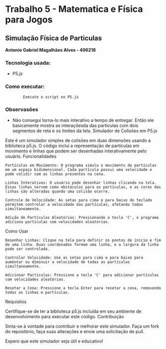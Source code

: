 # Trabalho 5 - Matematica e Física para Jogos

## Simulação Física de Particulas

**Antonio Gabriel Magalhães Alves - 496218**

### Tecnologia usada:

- P5.js

### Como executar:

            Execute o script no P5.js

### Observasões

- Não consegui torna-lo mais interativo a tempo de entregar. Então ele basicamente mostra as interaçõesda das particulas com dois segmentos de reta e os limites da tela.
Simulador de Colisões em P5.js

Este é um simulador simples de colisões em duas dimensões usando a biblioteca p5.js. O código inclui a representação de partículas em movimento e linhas que podem ser desenhadas interativamente pelo usuário.
Funcionalidades

    Partículas em Movimento: O programa simula o movimento de partículas em um espaço bidimensional. Cada partícula possui uma velocidade e pode colidir com as linhas presentes na cena.

    Linhas Interativas: O usuário pode desenhar linhas clicando na tela. Essas linhas servem como obstáculos para as partículas, e as cores das linhas são alteradas quando uma colisão ocorre.

    Controle de Velocidade: As setas para cima e para baixo do teclado permitem controlar a velocidade das partículas, afetando todas simultaneamente.

    Adição de Partículas Aleatórias: Pressionando a tecla 'C', o programa adiciona partículas com velocidades aleatórias.

Como Usar

    Desenhar Linhas: Clique na tela para definir os pontos de início e fim de uma linha. Duas coordenadas formam uma linha, e a largura da linha pode ser controlada.

    Controlar Velocidade: Use as setas para cima e para baixo para aumentar ou diminuir a velocidade de todas as partículas simultaneamente.

    Adicionar Partículas: Pressione a tecla 'C' para adicionar partículas com velocidades aleatórias.

    Resetar a Cena: Pressione a tecla Enter para resetar a cena, removendo todas as linhas e partículas.

Requisitos

Certifique-se de ter a biblioteca p5.js incluída em seu ambiente de desenvolvimento para executar este código.
Contribuição

Sinta-se à vontade para contribuir e melhorar este simulador. Faça um fork do repositório, faça suas alterações e envie uma solicitação de pull.

Espero que este simulador seja útil e educativo!